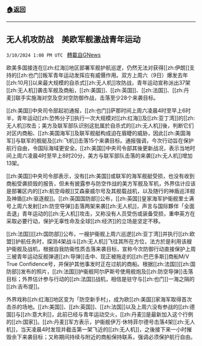 ###  [:house:返回](README.md)
---


## 无人机攻防战　美欧军舰激战青年运动
`3/10/2024 1:08 PM UTC ` [轉載自GNews](https://gnews.org/articles/2381826)

欧美多国接连在[[zh:红海]]地区部署军舰护航巡逻，仍然无法对获得[[zh:伊朗]]支持的[[zh:也门]]叛军青年运动发挥应有威慑作用。双方上周六（9日）爆发去年[[zh:10月]]以来最大规模的自杀式[[zh:无人机]]攻防战，青年运动宣称派出37架[[zh:无人机]]袭击军舰及商船，[[zh:美国]]、[[zh:英国]]、[[zh:法国]]、[[zh:丹麦]]联手实施海对空及空对空防御作战，击落至少28个来袭目标。

[[zh:美国]]中央司令部起初通报，[[zh:也门]]萨那时间上周六凌晨4时至早上6时半，青年运动[[zh:恐怖分子]]执行一次大规模对[[zh:红海]]及[[zh:亚丁湾]]的[[zh:无人机]]攻击；美方及联军部队识别这批属於自杀式的[[zh:无人机]]後，判断它们对区内商船、[[zh:美国海军]]及联军舰艇构成迫在眉睫的威胁，因此[[zh:美国海军]]与联军的舰艇及[[zh:飞机]]击落15个来袭目标。通报强调，今次行动旨在保护航行自由，令国际海域更安全。[[zh:美国]]中央司令部其後更新战况，表示当地时间上周六凌晨4时至早上8时20分，美方与联军部队击落的来袭[[zh:无人机]]增加13架。

[[zh:美国]]中央司令部表示，没有[[zh:美国]]或联军的海军舰艇受损，也没有收到商船受袭损毁的报告，但未有披露参与防空作战的美方军舰及军机，外界估计应该是部署区内的[[zh:航空母舰]]艾森豪威尔号及其舰载战机，以及随行的神盾巡洋舰及神盾[[zh:驱逐舰]]。[[zh:英国国防部]]公布，[[zh:英国]]皇家海军护衞舰里士满号上周六发射[[zh:防空导弹]]击落两架来袭[[zh:无人机]]，声言与国际夥伴「全面击退」青年运动的[[zh:无人机]]攻击，又称没有人员受伤或装备受损，重申英方在采取必要行动，保护无辜性命及全球[[zh:经济]]的立场是坚定不移。

[[zh:法国]][[zh:国防部]]公布，一艘护衞舰上周六巡逻[[zh:亚丁湾]]并执行[[zh:欧盟]]护航任务时，探测4架战斗[[zh:无人机]]飞往其所在方位，法方於是利用该艘护衞舰及战机，根据自我防衞性质击落来袭目标，宣称今次防御行动直接保护上周三被青年运动反舰弹道[[zh:导弹]]击中、现正被拖走的[[zh:巴巴多斯]]商船M/V True Confidence号，并保护其他事发时正在过航的商船。根据[[zh:法国]][[zh:国防部]]发布的照片，[[zh:法国]]护衞舰阿尔萨斯号使用舰炮及[[zh:防空导弹]]击落目标；外界估计参与行动的[[zh:法国]]战机，相信是驻守与[[zh:也门]]一海之隔的[[zh:吉布提]]。

外界戏称[[zh:红海]]地区变为「防空新手村」，成为欧[[zh:美国]]家海军取得首次击杀的场地。[[zh:美国]]、[[zh:英国]]、[[zh:法国]]以及上周六没有参战的[[zh:德国]]与[[zh:意大利]]，此前已经与青年运动交火，[[zh:丹麦]]是最新加入这个行例的[[zh:国家]]。[[zh:丹麦]]军方表示，护衞舰伊万‧休特菲尔德号击落4架[[zh:无人机]]，当天凌晨4时发现并截击第一架飞近的[[zh:无人机]]，之後接下来一小时摧毁余下来袭目标；又称期间持续与附近的商船保持联系，强调必须保护航行自由。
